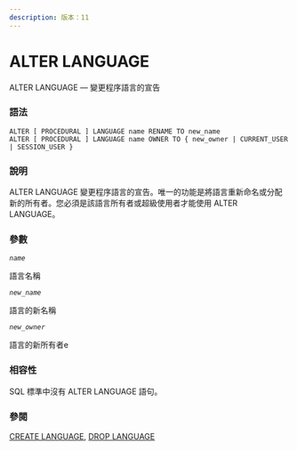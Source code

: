 ```yaml
---
description: 版本：11
---
```


# ALTER LANGUAGE

ALTER LANGUAGE — 變更程序語言的宣告

### 語法

```text
ALTER [ PROCEDURAL ] LANGUAGE name RENAME TO new_name
ALTER [ PROCEDURAL ] LANGUAGE name OWNER TO { new_owner | CURRENT_USER | SESSION_USER }
```

### 說明

ALTER LANGUAGE 變更程序語言的宣告。唯一的功能是將語言重新命名或分配新的所有者。您必須是該語言所有者或超級使用者才能使用 ALTER LANGUAGE。

### 參數

_`name`_

語言名稱

_`new_name`_

語言的新名稱

_`new_owner`_

語言的新所有者e

### 相容性

SQL 標準中沒有 ALTER LANGUAGE 語句。

### 參閱

[CREATE LANGUAGE](create-language.md), [DROP LANGUAGE](drop-language.md)  


